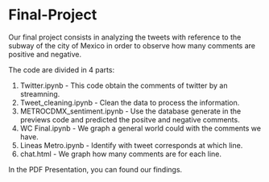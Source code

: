 # Final-Project
Our final project consists in analyzing the tweets with reference to the subway of the city of Mexico in order to observe how many comments are positive and negative.

The code are divided in 4 parts:

1. Twitter.ipynb - This code obtain the comments of twitter by an streamning. 
2. Tweet_cleaning.ipynb - Clean the data to process the information. 
2. METROCDMX_sentiment.ipynb - Use the database generate in the previews code and predicted the positve and negative comments.
3. WC Final.ipynb - We graph a general world could with the comments we have.
4. Lineas Metro.ipynb - Identify with tweet corresponds at which line. 
5. chat.html - We graph how many comments are for each line. 

In the PDF Presentation, you can found our findings.

